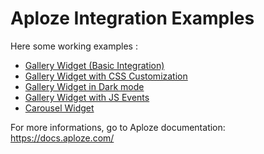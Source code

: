 # Aploze Integration Examples

Here some working examples :

- [Gallery Widget (Basic Integration)](/gallery-widget/index.html)
- [Gallery Widget with CSS Customization](/gallery-widget-with-css/index.html)
- [Gallery Widget in Dark mode](/gallery-widget-with-darkmode/index.html)
- [Gallery Widget with JS Events](/gallery-widget-with-events/index.html)
- [Carousel Widget](/carousel-widget/index.html)

For more informations, go to Aploze documentation: https://docs.aploze.com/
